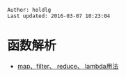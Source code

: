 ```
Author: holdlg
Last updated: 2016-03-07 10:23:04
```

# 函数解析
 - [map、filter、 reduce、 lambda用法](https://github.com/StevenSLXie/Tutorials-for-Web-Developers/blob/master/Python%E7%9A%84map%7Cfilter%7Creduce%E5%B8%B8%E8%A7%81%E7%94%A8%E6%B3%95%E4%BE%8B%E4%B8%BE.md)
